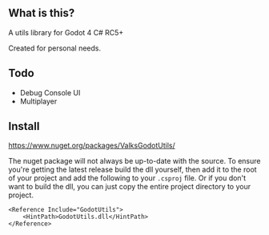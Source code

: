 ## What is this?
A utils library for Godot 4 C# RC5+

Created for personal needs.

## Todo
- Debug Console UI
- Multiplayer

## Install
https://www.nuget.org/packages/ValksGodotUtils/

The nuget package will not always be up-to-date with the source. To ensure you're getting the latest release build the dll yourself, then add it to the root of your project and add the following to your `.csproj` file. Or if you don't want to build the dll, you can just copy the entire project directory to your project.

```csproj
<Reference Include="GodotUtils">
    <HintPath>GodotUtils.dll</HintPath>
</Reference>
```
